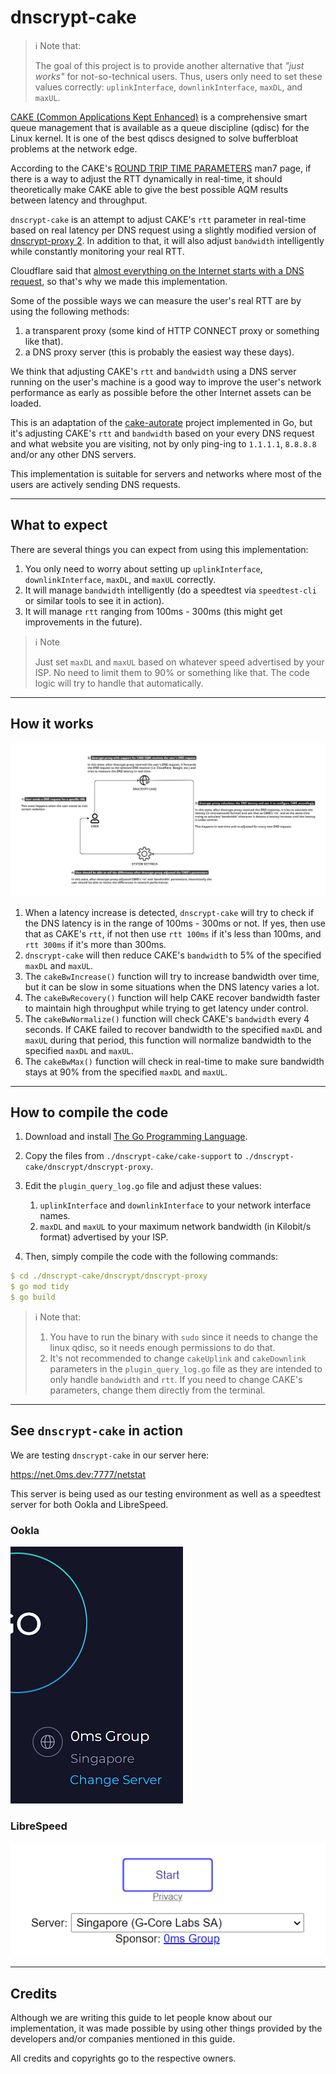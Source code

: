 # dnscrypt-cake

> :information_source: Note that:
>
> The goal of this project is to provide another alternative that *"just works"* for not-so-technical users. Thus, users only need to set these values correctly: `uplinkInterface`, `downlinkInterface`, `maxDL`, and `maxUL`.

[CAKE (Common Applications Kept Enhanced)](https://www.bufferbloat.net/projects/codel/wiki/CakeTechnical/) is a comprehensive smart queue management that is available as a queue discipline (qdisc) for the Linux kernel. It is one of the best qdiscs designed to solve bufferbloat problems at the network edge.

According to the CAKE's [ROUND TRIP TIME PARAMETERS](https://man7.org/linux/man-pages/man8/tc-cake.8.html) man7 page, if there is a way to adjust the RTT dynamically in real-time, it should theoretically make CAKE able to give the best possible AQM results between latency and throughput.

`dnscrypt-cake` is an attempt to adjust CAKE's `rtt` parameter in real-time based on real latency per DNS request using a slightly modified version of [dnscrypt-proxy 2](https://github.com/DNSCrypt/dnscrypt-proxy). In addition to that, it will also adjust `bandwidth` intelligently while constantly monitoring your real RTT.

Cloudflare said that [almost everything on the Internet starts with a DNS request](https://developers.cloudflare.com/1.1.1.1/privacy/public-dns-resolver/#:~:text=Nearly%20everything%20on%20the%20Internet%20starts%20with%20a%20DNS%20request), so that's why we made this implementation.

Some of the possible ways we can measure the user's real RTT are by using the following methods:
1. a transparent proxy (some kind of HTTP CONNECT proxy or something like that).
2. a DNS proxy server (this is probably the easiest way these days).

We think that adjusting CAKE's `rtt` and `bandwidth` using a DNS server running on the user's machine is a good way to improve the user's network performance as early as possible before the other Internet assets can be loaded.

This is an adaptation of the [cake-autorate](https://github.com/lynxthecat/cake-autorate) project implemented in Go, but it's adjusting CAKE's `rtt` and `bandwidth` based on your every DNS request and what website you are visiting, not by only ping-ing to `1.1.1.1`, `8.8.8.8` and/or any other DNS servers.

This implementation is suitable for servers and networks where most of the users are actively sending DNS requests.

* * *

## What to expect

There are several things you can expect from using this implementation:
1. You only need to worry about setting up `uplinkInterface`, `downlinkInterface`, `maxDL`, and `maxUL` correctly.
2. It will manage `bandwidth` intelligently (do a speedtest via `speedtest-cli` or similar tools to see it in action).
3. It will manage `rtt` ranging from 100ms - 300ms (this might get improvements in the future).

> :information_source: Note
>
> Just set `maxDL` and `maxUL` based on whatever speed advertised by your ISP. No need to limit them to 90% or something like that. The code logic will try to handle that automatically.

* * *

## How it works

![Workflow](https://github.com/galpt/dnscrypt-cake/blob/main/img/dnscrypt-cake.jpg)

1. When a latency increase is detected, `dnscrypt-cake` will try to check if the DNS latency is in the range of 100ms - 300ms or not.
If yes, then use that as CAKE's `rtt`, if not then use `rtt 100ms` if it's less than 100ms, and `rtt 300ms` if it's more than 300ms.
2. `dnscrypt-cake` will then reduce CAKE's `bandwidth` to 5% of the specified `maxDL` and `maxUL`.
3. The `cakeBwIncrease()` function will try to increase bandwidth over time, but it can be slow in some situations when the DNS latency varies a lot.
4. The `cakeBwRecovery()` function will help CAKE recover bandwidth faster to maintain high throughput while trying to get latency under control.
5. The `cakeBwNormalize()` function will check CAKE's `bandwidth` every 4 seconds. If CAKE failed to recover bandwidth to the specified `maxDL` and `maxUL` during that period, this function will normalize bandwidth to the specified `maxDL` and `maxUL`.
6. The `cakeBwMax()` function will check in real-time to make sure bandwidth stays at 90% from the specified `maxDL` and `maxUL`.

* * *

## How to compile the code

1. Download and install [The Go Programming Language](https://go.dev/).
2. Copy the files from `./dnscrypt-cake/cake-support` to `./dnscrypt-cake/dnscrypt/dnscrypt-proxy`.
3. Edit the `plugin_query_log.go` file and adjust these values:
   1. `uplinkInterface` and `downlinkInterface` to your network interface names.
   3. `maxDL` and `maxUL` to your maximum network bandwidth (in Kilobit/s format) advertised by your ISP.


4. Then, simply compile the code with the following commands:

```yaml
$ cd ./dnscrypt-cake/dnscrypt/dnscrypt-proxy
$ go mod tidy
$ go build
```

> :information_source: Note that:
> 1. You have to run the binary with `sudo` since it needs to change the linux qdisc, so it needs enough permissions to do that.
> 2. It's not recommended to change `cakeUplink` and `cakeDownlink` parameters in the `plugin_query_log.go` file as they are intended to only handle `bandwidth` and `rtt`. If you need to change CAKE's parameters, change them directly from the terminal.

* * *

## See `dnscrypt-cake` in action

We are testing `dnscrypt-cake` in our server here:

https://net.0ms.dev:7777/netstat

This server is being used as our testing environment as well as a speedtest server for both Ookla and LibreSpeed.

### Ookla

![Ookla](https://github.com/galpt/dnscrypt-cake/blob/main/img/ookla.png)

### LibreSpeed

![LibreSpeed](https://github.com/galpt/dnscrypt-cake/blob/main/img/librespeed.png)

* * *

## Credits

Although we are writing this guide to let people know about our implementation, it was made possible by using other things provided by the developers and/or companies mentioned in this guide.

All credits and copyrights go to the respective owners.
